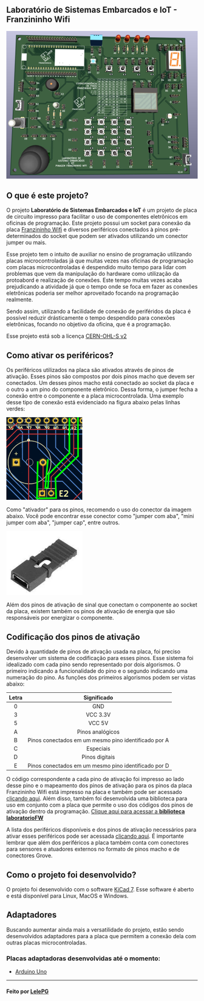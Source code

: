 ## Laboratório de Sistemas Embarcados e IoT - Franzininho Wifi

<img src="./imagens/3d.png"/>

## O que é este projeto?

O projeto **Laboratório de Sistemas Embarcados e IoT** é um projeto de placa de circuito impresso para facilitar o uso de componentes eletrônicos em oficinas de programação. Este projeto possui um socket para conexão da placa [Franzininho Wifi](https://github.com/Franzininho/Franzininho-WiFi) e diversos periféricos conectados à pinos pré-determinados do socket que podem ser ativados utilizando um conector jumper ou mais.

Esse projeto tem o intuito de auxiliar no ensino de programação utilizando placas microcontroladas já que muitas vezes nas oficinas de programação com placas microcontroladas é despendido muito tempo para lidar com problemas que vem da manipulação do hardware como utilização da protoabord e realização de conexões. Este tempo muitas vezes acaba prejudicando a atividade já que o tempo onde se foca em fazer as conexões eletrônicas poderia ser melhor aproveitado focando na programação realmente.

Sendo assim, utilizando a facilidade de conexão de periféridos da placa é possível reduzir drásticamente o tempo despendido para conexões eletrônicas, focando no objetivo da oficina, que é a programação.

Esse projeto está sob a licença [CERN-OHL-S v2](https://ohwr.org/cern_ohl_s_v2.txt)

## Como ativar os periféricos?

Os periféricos utilizados na placa são ativados através de pinos de ativação. Esses pinos são compostos por dois pinos macho que devem ser conectados. Um desses pinos macho está conectado ao socket da placa e o outro a um pino do componente eletrônico. Dessa forma, o jumper fecha a conexão entre o componente e a placa microcontrolada. Uma exemplo desse tipo de conexão está evidenciado na figura abaixo pelas linhas verdes:

<img src="./imagens/conexao.png" width="200px"/>

Como "ativador" para os pinos, recomendo o uso do conector da imagem abaixo. Você pode encontrar esse conector como "jumper com aba", "mini jumper com aba", "jumper cap", entre outros.

<img src="./imagens/ativador.png" width="200px"/>

Além dos pinos de ativação de sinal que conectam o componente ao socket da placa, existem também os pinos de ativação de energia que são responsáveis por energizar o componente.

## Codificação dos pinos de ativação

Devido à quantidade de pinos de ativação usada na placa, foi preciso desenvolver um sistema de codificação para esses pinos. Esse sistema foi idealizado com cada pino sendo representado por dois algorismos. O primeiro indicando a funcionalidade do pino e o segundo indicando uma numeração do pino. As funções dos primeiros algorismos podem ser vistas abaixo:

| Letra |                     Significado                      |
| :---: | :--------------------------------------------------: |
|   0   |                         GND                          |
|   3   |                       VCC 3.3V                       |
|   5   |                        VCC 5V                        |
|   A   |                   Pinos analógicos                   |
|   B   | Pinos conectados em um mesmo pino identificado por A |
|   C   |                      Especiais                       |
|   D   |                    Pinos digitais                    |
|   E   | Pinos conectados em um mesmo pino identificado por D |

O código correspondente a cada pino de ativação foi impresso ao lado desse pino e o mapeamento dos pinos de ativação para os pinos da placa Franzininho Wifi está impresso na placa e também pode ser acessado [clicando aqui](./informacoes/mapeamento.md). Além disso, também foi desenvolvida uma biblioteca para uso em conjunto com a placa que permite o uso dos códigos dos pinos de ativação dentro da programação. [Clique aqui para acessar a **biblioteca laboratorioFW**](https://github.com/Franzininho/biblioteca-laboratorioFW)

A lista dos periféricos disponíveis e dos pinos de ativação necessários para ativar esses periféricos pode ser acessada [clicando aqui](./informacoes/ativacao-perifericos.md). É importante lembrar que além dos periféricos a placa também conta com conectores para sensores e atuadores externos no formato de pinos macho e de conectores Grove.

## Como o projeto foi desenvolvido?

O projeto foi desenvolvido com o software [KiCad 7](https://www.kicad.org/). Esse software é aberto e está disponível para Linux, MacOS e Windows.

## Adaptadores

Buscando aumentar ainda mais a versatilidade do projeto, estão sendo desenvolvidos adaptadores para a placa que permitem a conexão dela com outras placas microcontroladas.

### Placas adaptadoras desenvolvidas até o momento:

-   [Arduino Uno](https://github.com/Franzininho/laboratorio-SEIoT-adaptador-arduino)

---

#### Feito por [LelePG](https://github.com/LelePG)
